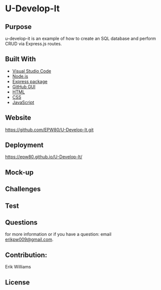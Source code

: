 # U-Develop-It

## Purpose
u-develop-it is an example of how to create an SQL database and perform CRUD via Express.js routes.

## Built With
- [Visual Studio Code](https://code.visualstudio.com/)
- [Node.js](https://nodejs.org/en/)
- [Express package](https://www.npmjs.com/package/express)
- [GitHub GUI](https://desktop.github.com/)
- [HTML](https://developer.mozilla.org/en-US/docs/Learn/Getting_started_with_the_web/HTML_basics)
- [CSS](https://www.w3schools.com/css/)
- [JavaScript](https://www.javascript.com/)

## Website
https://github.com/EPW80/U-Develop-It.git


## Deployment
https://epw80.github.io/U-Develop-It/

## Mock-up

<!-- ![Book-Search: Erik Williams](/assets/images/projectPhoto.jpg)
![Book-Search: Erik Williams](/assets/images/projectPhoto2.jpg) -->

## Challenges 

## Test

## Questions
for more information or if you have a question: email [erikpw009@gmail.com](erikpw009@gmail.com).


## Contribution:
Erik Williams

## License
